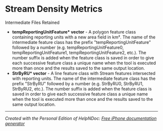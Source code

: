 # Stream Density Metrics

Intermediate Files Retained

* **tempReportingUnitFeature\* vector** - A polygon feature class containing reporting units with a new area field in km². The name of the intermediate feature class has the prefix "tempReportingUnitFeature" followed by a number (e.g. tempReportingUnitFeature0, tempReportingUnitFeature1, tempReportingUnitFeature2, etc.). The number suffix is added when the feature class is saved in order to give each successive feature class a unique name when the tool is executed more than once and the results saved to the same output location.
* **StrByRU\* vector** - A line feature class with Stream features intersected with reporting units. The name of the intermediate feature class has the prefix "StrByRU" followed by a number (e.g. StrByRU0, StrByRU1, StrByRU2, etc.). The number suffix is added when the feature class is saved in order to give each successive feature class a unique name when the tool is executed more than once and the results saved to the same output location.

***
_Created with the Personal Edition of HelpNDoc: [Free iPhone documentation generator](<https://www.helpndoc.com/feature-tour/iphone-website-generation>)_
